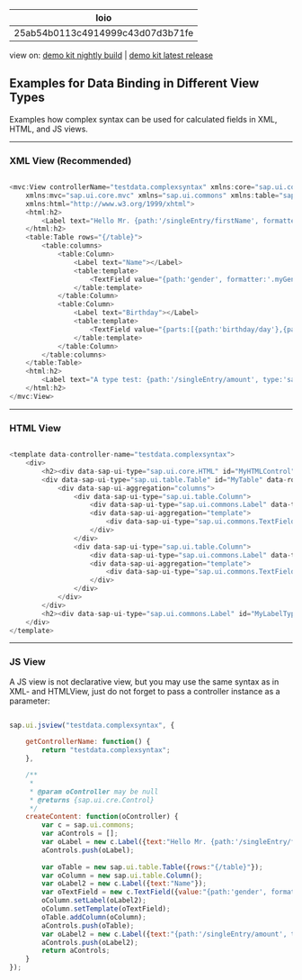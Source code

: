 <!-- loio25ab54b0113c4914999c43d07d3b71fe -->

| loio |
| -----|
| 25ab54b0113c4914999c43d07d3b71fe |

<div id="loio">

view on: [demo kit nightly build](https://openui5nightly.hana.ondemand.com/#/topic/25ab54b0113c4914999c43d07d3b71fe) | [demo kit latest release](https://openui5.hana.ondemand.com/#/topic/25ab54b0113c4914999c43d07d3b71fe)</div>

## Examples for Data Binding in Different View Types

Examples how complex syntax can be used for calculated fields in XML, HTML, and JS views.

***

<a name="loio25ab54b0113c4914999c43d07d3b71fe__section_yqd_24p_rcb"/>

### XML View \(Recommended\)

``` js

<mvc:View controllerName="testdata.complexsyntax" xmlns:core="sap.ui.core"
    xmlns:mvc="sap.ui.core.mvc" xmlns="sap.ui.commons" xmlns:table="sap.ui.table"
    xmlns:html="http://www.w3.org/1999/xhtml">
    <html:h2>
        <Label text="Hello Mr. {path:'/singleEntry/firstName', formatter:'.myFormatter'}, {/singleEntry/lastName}"></Label>
    </html:h2>
    <table:Table rows="{/table}">
        <table:columns>
            <table:Column>
                <Label text="Name"></Label>
                <table:template>
                    <TextField value="{path:'gender', formatter:'.myGenderFormatter'} {firstName}, {lastName}"></TextField>
                </table:template>
            </table:Column>
            <table:Column>
                <Label text="Birthday"></Label>
                <table:template>
                    <TextField value="{parts:[{path:'birthday/day'},{path:'birthday/month'},{path:'birthday/year'}], formatter:'my.globalFormatter'}"></TextField>
                </table:template>
            </table:Column>
        </table:columns>
    </table:Table>
    <html:h2>
        <Label text="A type test: {path:'/singleEntry/amount', type:'sap.ui.model.type.Float', formatOptions: { minFractionDigits: 1}} EUR"></Label>
    </html:h2>
</mvc:View>

```

***

<a name="loio25ab54b0113c4914999c43d07d3b71fe__section_fgl_f4p_rcb"/>

### HTML View

``` js

<template data-controller-name="testdata.complexsyntax">
    <div>
        <h2><div data-sap-ui-type="sap.ui.core.HTML" id="MyHTMLControl" data-content="<div>Hello Mr. {/singleEntry/firstName}, {/singleEntry/lastName}</div>"></div></h2>
        <div data-sap-ui-type="sap.ui.table.Table" id="MyTable" data-rows="{/table}">
            <div data-sap-ui-aggregation="columns">
                <div data-sap-ui-type="sap.ui.table.Column">
                    <div data-sap-ui-type="sap.ui.commons.Label" data-text="Name"></div>
                    <div data-sap-ui-aggregation="template">
                        <div data-sap-ui-type="sap.ui.commons.TextField" data-value="{firstName}, {lastName}"></div>
                    </div>
                </div>
                <div data-sap-ui-type="sap.ui.table.Column">
                    <div data-sap-ui-type="sap.ui.commons.Label" data-text="Birthday"></div>
                    <div data-sap-ui-aggregation="template">
                        <div data-sap-ui-type="sap.ui.commons.TextField" data-value="{parts:[{path:'birthday/day'},{path:'birthday/month'},{path:'birthday/year'}], formatter:'my.globalFormatter'}"></div>
                    </div>
                </div>
            </div>
        </div>
        <h2><div data-sap-ui-type="sap.ui.commons.Label" id="MyLabelType" data-text="A type test: {path:'/singleEntry/amount', type:'sap.ui.model.type.Float', formatOptions: { minFractionDigits: 1}} EUR"></div></h2>
    </div>
</template>

```

***

<a name="loio25ab54b0113c4914999c43d07d3b71fe__section_gqr_g4p_rcb"/>

### JS View

A JS view is not declarative view, but you may use the same syntax as in XML- and HTMLView, just do not forget to pass a controller instance as a parameter:

``` js

sap.ui.jsview("testdata.complexsyntax", {
    
    getControllerName: function() {
        return "testdata.complexsyntax";
    },

    /**
     * 
     * @param oController may be null
     * @returns {sap.ui.cre.Control}
     */
    createContent: function(oController) {
        var c = sap.ui.commons;
        var aControls = [];
        var oLabel = new c.Label({text:"Hello Mr. {path:'/singleEntry/firstName', formatter:'.myFormatter'}, {/singleEntry/lastName}"}, oController);
        aControls.push(oLabel);
        
        var oTable = new sap.ui.table.Table({rows:"{/table}"});
        var oColumn = new sap.ui.table.Column();
        var oLabel2 = new c.Label({text:"Name"});
        var oTextField = new c.TextField({value:"{path:'gender', formatter:'.myGenderFormatter'} {firstName}, {lastName}"}, oController);
        oColumn.setLabel(oLabel2);
        oColumn.setTemplate(oTextField);
        oTable.addColumn(oColumn);
        aControls.push(oTable);
        var oLabel2 = new c.Label({text:"{path:'/singleEntry/amount', type:'sap.ui.model.type.Float'}"});
        aControls.push(oLabel2);
        return aControls;
    }
});

```

